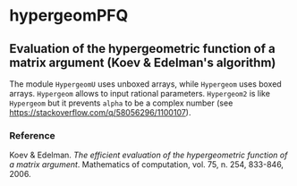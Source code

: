 # hypergeomPFQ

## Evaluation of the hypergeometric function of a matrix argument (Koev & Edelman's algorithm)

The module `HypergeomU` uses unboxed arrays, while `Hypergeom` uses boxed arrays.
`Hypergeom` allows to input rational parameters.
`Hypergeom2` is like `Hypergeom` but it prevents `alpha` to be a complex number 
(see <https://stackoverflow.com/q/58056296/1100107>).

### Reference

Koev & Edelman. *The efficient evaluation of the hypergeometric function of a matrix argument*.
Mathematics of computation, vol. 75, n. 254, 833-846, 2006.
